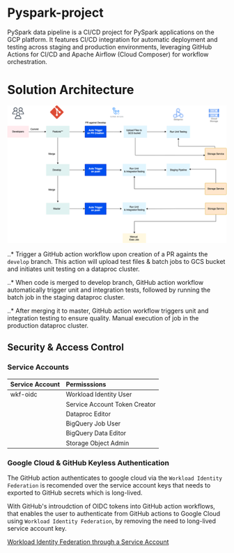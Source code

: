 # Pyspark-project

PySpark data pipeline is a CI/CD project for PySpark applications on the GCP platform. It features CI/CD integration for automatic deployment and testing across staging and production environments, leveraging GitHub Actions for CI/CD and Apache Airflow (Cloud Composer) for workflow orchestration.

# Solution Architecture

![alt text](files/final-ci:cd.png)

..* Trigger a GitHub action workflow upon creation of a PR againts the `develop` branch. This action will upload test files & batch jobs to GCS bucket and initiates unit testing on a dataproc cluster. 

..* When code is merged to develop branch, GitHub action workflow automatically trigger unit and integration tests, followed by running the batch job in the staging dataproc cluster.

..* After merging it to master, GitHub action workflow triggers unit and integration testing to ensure quality. Manual execution of job in the production dataproc cluster.


## Security & Access Control

### Service Accounts

| Service Account | Permisssions                   |
| --------------- |:-------------------------------|
| wkf-oidc        | Workload Identity User         |
|                 | Service Account Token Creator  | 
|                 | Dataproc Editor                |
|                 | BigQuery Job User              |
|                 | BigQuery Data Editor           |
|                 | Storage Object Admin           |


### Google Cloud & GitHub Keyless Authentication

The GitHub action authenticates to google cloud via the `Workload Identity Federation` is recomended over the service account keys that needs to exported to GitHub secrets which is long-lived. 

With GitHub's introudction of OIDC tokens into GitHub action workflows, that enables the user to authenticate from GitHub actions to Google Cloud using `Workload Identity Federation`, by removing the need to long-lived service account key.

[Workload Identity Federation through a Service Account](https://github.com/google-github-actions/auth?tab=readme-ov-file#workload-identity-federation-through-a-service-account)

